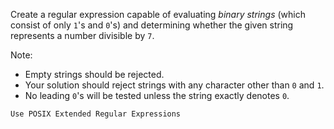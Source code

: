 Create a regular expression capable of evaluating *binary strings* (which consist of only `1`'s and `0`'s) and determining whether the given string represents a number divisible by `7`.

Note:

* Empty strings should be rejected.
* Your solution should reject strings with any character other than `0` and `1`.
* No leading `0`'s will be tested unless the string exactly denotes `0`.

~~~if:c
Use POSIX Extended Regular Expressions
~~~
